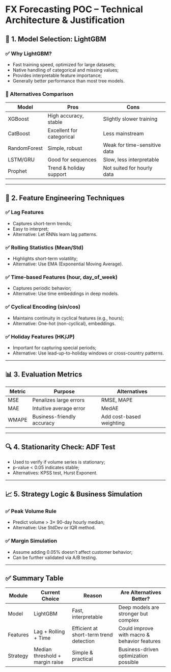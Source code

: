 # FX Forecasting POC – Technical Architecture & Justification

## 🧠 1. Model Selection: LightGBM

### ✅ Why LightGBM?
- Fast training speed, optimized for large datasets;
- Native handling of categorical and missing values;
- Provides interpretable feature importance;
- Generally better performance than most tree models.

### 🔄 Alternatives Comparison

| Model       | Pros                      | Cons                        |
|-------------|---------------------------|-----------------------------|
| XGBoost     | High accuracy, stable     | Slightly slower training    |
| CatBoost    | Excellent for categorical | Less mainstream             |
| RandomForest| Simple, robust            | Weak for time-sensitive data|
| LSTM/GRU    | Good for sequences        | Slow, less interpretable    |
| Prophet     | Trend & holiday support   | Not suited for hourly data  |

---

## 🧱 2. Feature Engineering Techniques

### ✅ Lag Features
- Captures short-term trends;
- Easy to interpret;
- Alternative: Let RNNs learn lag patterns.

### ✅ Rolling Statistics (Mean/Std)
- Highlights short-term volatility;
- Alternative: Use EMA (Exponential Moving Average).

### ✅ Time-based Features (hour, day_of_week)
- Captures periodic behavior;
- Alternative: Use time embeddings in deep models.

### ✅ Cyclical Encoding (sin/cos)
- Maintains continuity in cyclical features (e.g., hours);
- Alternative: One-hot (non-cyclical), embeddings.

### ✅ Holiday Features (HK/JP)
- Important for capturing special periods;
- Alternative: Use lead-up-to-holiday windows or cross-country patterns.

---

## 📊 3. Evaluation Metrics

| Metric | Purpose                     | Alternatives              |
|--------|-----------------------------|---------------------------|
| MSE    | Penalizes large errors      | RMSE, MAPE                |
| MAE    | Intuitive average error     | MedAE                     |
| WMAPE  | Business-friendly accuracy  | Add cost-based weighting |

---

## 🔍 4. Stationarity Check: ADF Test

- Used to verify if volume series is stationary;
- p-value < 0.05 indicates stable;
- Alternatives: KPSS test, Hurst Exponent.

---

## 📈 5. Strategy Logic & Business Simulation

### ✅ Peak Volume Rule
- Predict volume > 3× 90-day hourly median;
- Alternative: Use StdDev or IQR method.

### ✅ Margin Simulation
- Assume adding 0.05% doesn’t affect customer behavior;
- Can be further validated via A/B testing.

---

## ✅ Summary Table

| Module     | Current Choice | Reason                     | Are Alternatives Better?         |
|------------|----------------|-----------------------------|----------------------------------|
| Model      | LightGBM       | Fast, interpretable         | Deep models are stronger but complex |
| Features   | Lag + Rolling + Time | Efficient at short-term trend detection | Could improve with macro & behavior features |
| Strategy   | Median threshold + margin raise | Simple & practical | Business-driven optimization possible |


